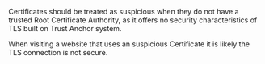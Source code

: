 Certificates should be treated as suspicious when they do not have a trusted Root Certificate Authority, as it offers no security characteristics of TLS built on Trust Anchor system.

When visiting a website that uses an suspicious Certificate it is likely the TLS connection is not secure.

